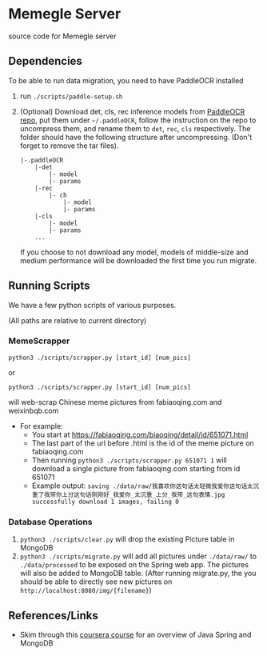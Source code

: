 # Memegle Server
source code for Memegle server

## Dependencies
To be able to run data migration, you need to have PaddleOCR installed
1. run `./scripts/paddle-setup.sh`
2. (Optional) Download det, cls, rec inference models from [PaddleOCR repo](https://github.com/PaddlePaddle/PaddleOCR/blob/develop/doc/doc_en/quickstart_en.md),
put them under `~/.paddleOCR`, follow the instruction on the repo to uncompress them, and rename them to `det`, `rec`, `cls` respectively.
The folder should have the following structure after uncompressing. (Don't forget to remove the tar files).
    
    ```
    |-.paddleOCR
        |-det
            |- model
            |- params
        |-rec
            |- ch
                |- model
                |- params
        |-cls
            |- model
            |- params
        ...
    ```
    
    If you choose to not download any model, models of middle-size and medium performance will be downloaded the first time you run migrate.

## Running Scripts
We have a few python scripts of various purposes.

(All paths are relative to current directory)

### MemeScrapper
`python3 ./scripts/scrapper.py [start_id] [num_pics]`

or

`python3 ./scripts/scrapper.py [start_id] [num_pics]`

will web-scrap Chinese meme pictures from fabiaoqing.com and weixinbqb.com

- For example:
    - You start at https://fabiaoqing.com/biaoqing/detail/id/651071.html
    - The last part of the url before .html is the id of the meme picture on fabiaoqing.com
    - Then running `python3 ./scripts/scrapper.py 651071 1` will download a single picture from fabiaoqing.com starting from id 651071
    - Example output: `saving ./data/raw/我喜欢你这句话太轻微我爱你这句话太沉重了我带你上分这句话刚刚好_我爱你_太沉重_上分_我带_这句表情.jpg
                   successfully download 1 images, failing 0`

### Database Operations
1. `python3 ./scripts/clear.py` will drop the existing Picture table in MongoDB
2. `python3 ./scripts/migrate.py` will add all pictures under `./data/raw/` to `./data/processed` to be exposed on the Spring web app. The pictures will also be added to MongoDB table. (After running migrate.py, the you should be able to directly see new pictures on `http://localhost:8080/img/{filename}`)
## References/Links
- Skim through this [coursera course](https://www.coursera.org/learn/cloud-services-java-spring-framework) for an overview of Java Spring and MongoDB
